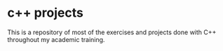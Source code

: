 # c++ projects
This is a repository of most of the exercises and projects done with C++ throughout my academic training.
